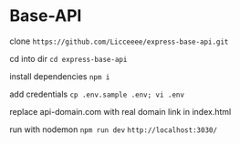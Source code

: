 
# Base-API

clone
```https://github.com/Licceeee/express-base-api.git```

cd into dir
```cd express-base-api```

install dependencies
```npm i```

add credentials
```cp .env.sample .env; vi .env```

replace api-domain.com with real domain link in index.html

run with nodemon
```npm run dev```
```http://localhost:3030/```